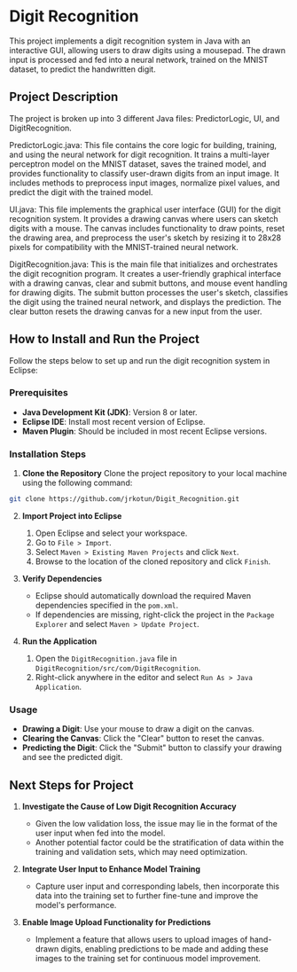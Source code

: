 # Digit Recognition

This project implements a digit recognition system in Java with an interactive GUI, allowing users to draw digits using a mousepad. The drawn input is processed and fed into a neural network, trained on the MNIST dataset, to predict the handwritten digit.

## Project Description

The project is broken up into 3 different Java files: PredictorLogic, UI, and DigitRecognition. 

PredictorLogic.java: This file contains the core logic for building, training, and using the neural network for digit recognition. It trains a multi-layer perceptron model on the MNIST dataset, saves the trained model, and provides functionality to classify user-drawn digits from an input image. It includes methods to preprocess input images, normalize pixel values, and predict the digit with the trained model.

UI.java: This file implements the graphical user interface (GUI) for the digit recognition system. It provides a drawing canvas where users can sketch digits with a mouse. The canvas includes functionality to draw points, reset the drawing area, and preprocess the user's sketch by resizing it to 28x28 pixels for compatibility with the MNIST-trained neural network.

DigitRecognition.java: This is the main file that initializes and orchestrates the digit recognition program. It creates a user-friendly graphical interface with a drawing canvas, clear and submit buttons, and mouse event handling for drawing digits. The submit button processes the user's sketch, classifies the digit using the trained neural network, and displays the prediction. The clear button resets the drawing canvas for a new input from the user.

## How to Install and Run the Project

Follow the steps below to set up and run the digit recognition system in Eclipse:

### Prerequisites
- **Java Development Kit (JDK)**: Version 8 or later.
- **Eclipse IDE**: Install most recent version of Eclipse.
- **Maven Plugin**: Should be included in most recent Eclipse versions.

### Installation Steps

1. **Clone the Repository**
Clone the project repository to your local machine using the following command:
```bash
git clone https://github.com/jrkotun/Digit_Recognition.git
```

2. **Import Project into Eclipse**  
   1. Open Eclipse and select your workspace.  
   2. Go to `File > Import`.  
   3. Select `Maven > Existing Maven Projects` and click `Next`.  
   4. Browse to the location of the cloned repository and click `Finish`.

3. **Verify Dependencies**  
   - Eclipse should automatically download the required Maven dependencies specified in the `pom.xml`.  
   - If dependencies are missing, right-click the project in the `Package Explorer` and select `Maven > Update Project`.

4. **Run the Application**  
   1. Open the `DigitRecognition.java` file in `DigitRecognition/src/com/DigitRecognition`.
   2. Right-click anywhere in the editor and select `Run As > Java Application`.

### Usage
- **Drawing a Digit**: Use your mouse to draw a digit on the canvas.
- **Clearing the Canvas**: Click the "Clear" button to reset the canvas.
- **Predicting the Digit**: Click the "Submit" button to classify your drawing and see the predicted digit.

## Next Steps for Project
1. **Investigate the Cause of Low Digit Recognition Accuracy**  
   - Given the low validation loss, the issue may lie in the format of the user input when fed into the model.  
   - Another potential factor could be the stratification of data within the training and validation sets, which may need optimization.

2. **Integrate User Input to Enhance Model Training**  
   - Capture user input and corresponding labels, then incorporate this data into the training set to further fine-tune and improve the model's performance.

3. **Enable Image Upload Functionality for Predictions**  
   - Implement a feature that allows users to upload images of hand-drawn digits, enabling predictions to be made and adding these images to the training set for continuous model improvement.

